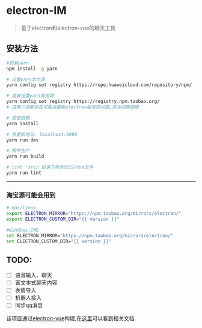 # electron-IM

> 基于electron和electron-vue的聊天工具

## 安装方法

``` bash
#安装yarn
npm install -g yarn

# 设置yarn华为源
yarn config set registry https://repo.huaweicloud.com/repository/npm/

# 或者设置yarn淘宝源
yarn config set registry https://registry.npm.taobao.org/
# 这两个源都存在可能没更新electron版本的问题,灵活切换使用 

# 安装依赖
yarn install

# 热更新地址: localhost:9080
yarn run dev

# 构件生产
yarn run build

# lint 'src/'目录下所有的JS/Vue文件
yarn run lint

```

---

### 淘宝源可能会用到

```bash
# mac/linux
export ELECTRON_MIRROR="https://npm.taobao.org/mirrors/electron/"
export ELECTRON_CUSTOM_DIR="{{ version }}"

#windows:CMD
set ELECTRON_MIRROR="https://npm.taobao.org/mirrors/electron/"
set ELECTRON_CUSTOM_DIR="{{ version }}"
```

## TODO:
- [ ] 语音输入、聊天
- [ ] 富文本式聊天内容
- [ ] 表情导入
- [ ] 机器人接入
- [ ] 同步qq消息

该项目通过[electron-vue](https://github.com/SimulatedGREG/electron-vue)构建,在[这里](https://simulatedgreg.gitbooks.io/electron-vue/content/index.html)可以看到相关文档.
